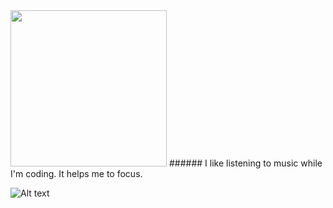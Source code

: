 <img src="https://media.giphy.com/media/U7bl3Rw7ya7isgzVt3/giphy.gif" width="250" height="250"/>
###### I like listening to music while I'm coding. It helps me to focus.  

![Alt text](https://spotify-recently-played-readme.vercel.app/api?user=12149768962)

<!--
**jsafe00/jsafe00** is a ✨ _special_ ✨ repository because its `README.md` (this file) appears on your GitHub profile.

Here are some ideas to get you started:

- 🔭 I’m currently working on ...
- 🌱 I’m currently learning ...
- 👯 I’m looking to collaborate on ...
- 🤔 I’m looking for help with ...
- 💬 Ask me about ...
- 📫 How to reach me: ...
- 😄 Pronouns: ...
- ⚡ Fun fact: ...
-->
